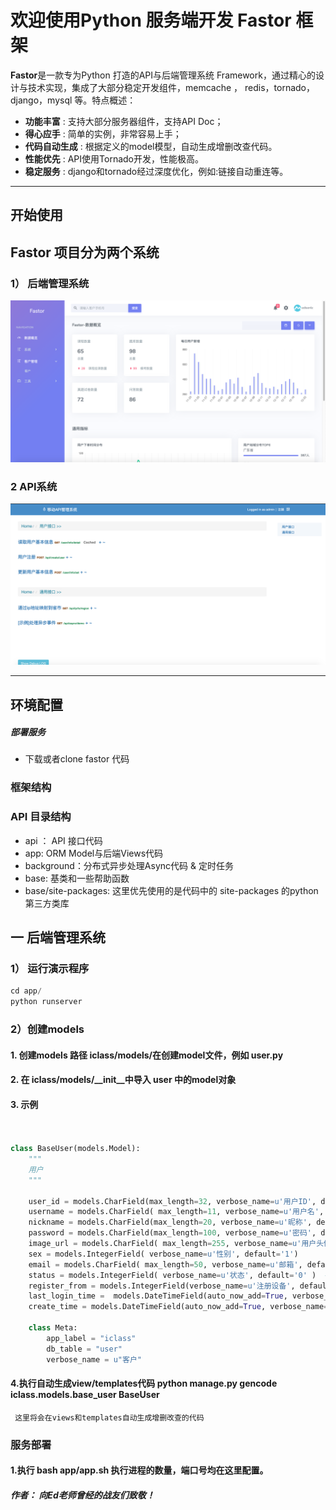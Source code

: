 # 欢迎使用Python 服务端开发 Fastor 框架

**Fastor**是一款专为Python 打造的API与后端管理系统 Framework，通过精心的设计与技术实现，集成了大部分稳定开发组件，memcache ， redis，tornado，django，mysql 等。特点概述：
 
- **功能丰富** : 支持大部分服务器组件，支持API Doc；
- **得心应手** : 简单的实例，非常容易上手；
- **代码自动生成** : 根据定义的model模型，自动生成增删改查代码。
- **性能优先** :  API使用Tornado开发，性能极高。
- **稳定服务** :  django和tornado经过深度优化，例如:链接自动重连等。


-------------------

## 开始使用
## Fastor 项目分为两个系统

### 1） 后端管理系统
![Alt text](./doc/system.png)

### 2 API系统

![Alt text](./doc/api.png)

-------------------

## 环境配置
##### 部署服务
- 下载或者clone fastor 代码

### 框架结构
### API 目录结构
- api ： API 接口代码
- app:   ORM Model与后端Views代码
- background：分布式异步处理Async代码 & 定时任务
- base:  基类和一些帮助函数
- base/site-packages: 这里优先使用的是代码中的 site-packages 的python第三方类库

## 一 后端管理系统

### 1） 运行演示程序

``` python
cd app/
python runserver
```

### 2）创建models
 #### 1. 创建models 路径 iclass/models/在创建model文件，例如 user.py
 #### 2. 在 iclass/models/__init__中导入 user 中的model对象
 #### 3. 示例

``` python


class BaseUser(models.Model):
    """
    用户
    """

    user_id = models.CharField(max_length=32, verbose_name=u'用户ID', default='',primary_key=True)
    username = models.CharField( max_length=11, verbose_name=u'用户名', default='')
    nickname = models.CharField(max_length=20, verbose_name=u'昵称', default='')
    password = models.CharField(max_length=100, verbose_name=u'密码', default='')
    image_url = models.CharField( max_length=255, verbose_name=u'用户头像', default='')
    sex = models.IntegerField( verbose_name=u'性别', default='1')
    email = models.CharField( max_length=50, verbose_name=u'邮箱', default='' )
    status = models.IntegerField( verbose_name=u'状态', default='0' )  # 0-关闭，1-开启
    register_from = models.IntegerField(verbose_name=u'注册设备', default='0', choices=RegisterFromChoices)
    last_login_time =  models.DateTimeField(auto_now_add=True, verbose_name=u'最后登录时间')
    create_time = models.DateTimeField(auto_now_add=True, verbose_name=u'创建时间')
    
    class Meta:
        app_label = "iclass"
        db_table = "user"
        verbose_name = u"客户"

```

#### 4.执行自动生成view/templates代码  python manage.py gencode iclass.models.base_user BaseUser
     这里将会在views和templates自动生成增删改查的代码

     
 

### 服务部署
#### 1.执行 bash app/app.sh 执行进程的数量，端口号均在这里配置。






##### 作者： 向Ed老师曾经的战友们致敬！

